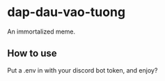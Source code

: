 # dap-dau-vao-tuong

An immortalized meme.

## How to use

Put a .env in with your discord bot token, and enjoy?

